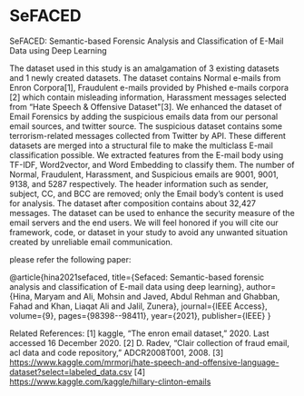 # SeFACED
SeFACED: Semantic-based Forensic Analysis and Classification of E-Mail Data using Deep Learning

The dataset used in this study is an amalgamation of 3 existing datasets and 1 newly created datasets. The dataset contains Normal e-mails from Enron Corpora[1], Fraudulent e-mails provided by Phished e-mails corpora [2] which contain misleading information, Harassment messages selected from “Hate Speech & Offensive Dataset"[3]. We enhanced the dataset of Email Forensics by  adding the suspicious emails data from our personal email sources, and twitter source. The suspicious dataset contains some terrorism-related messages collected from Twitter by API. These different datasets are merged into a structural file to make the multiclass E-mail classification possible. We extracted features from the E-mail body using TF-IDF, Word2vector, and Word Embedding to classify them. The number of Normal, Fraudulent, Harassment, and Suspicious emails are 9001, 9001, 9138, and 5287 respectively. The header information such as sender, subject, CC, and BCC are removed; only the Email body’s content is used for analysis. The dataset after composition contains about 32,427 messages. The dataset can be used to enhance the security measure of the email servers and the end users. We will feel honored if you will cite our framework, code, or dataset in your study to avoid any unwanted situation created by unreliable email communication. 

please refer the following paper: 

@article{hina2021sefaced,
  title={Sefaced: Semantic-based forensic analysis and classification of E-mail data using deep learning},
  author={Hina, Maryam and Ali, Mohsin and Javed, Abdul Rehman and Ghabban, Fahad and Khan, Liaqat Ali and Jalil, Zunera},
  journal={IEEE Access},
  volume={9},
  pages={98398--98411},
  year={2021},
  publisher={IEEE}
}


Related References:
[1] kaggle, “The enron email dataset,” 2020. Last accessed 16 December 2020.
[2] D. Radev, “Clair collection of fraud email, acl data and code repository,” ADCR2008T001, 2008.
[3] https://www.kaggle.com/mrmorj/hate-speech-and-offensive-language-dataset?select=labeled_data.csv
[4] https://www.kaggle.com/kaggle/hillary-clinton-emails

